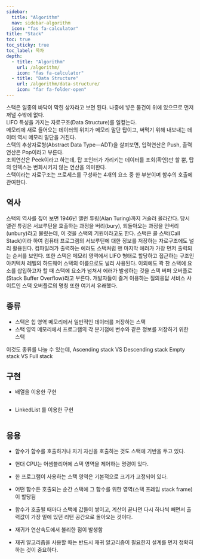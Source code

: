 ```yaml
---
sidebar:
  title: "Algorithm"
  nav: sidebar-algorithm
  icon: "fas fa-calculator"
title: "Stack"
toc: true
toc_sticky: true
toc_label: 목차
depth: 
  - title: "Algorithm"
    url: /algorithm/
    icon: "fas fa-calculator"
  - title: "Data Structure"
    url: /algorithm/data-structure/
    icon: "far fa-folder-open"
---
```

스택은 일종의 바닥이 막힌 상자라고 보면 된다. 나중에 넣은 물건이 위에 있으므로 먼저 꺼낼 수밖에 없다.  
LIFO 특성을 가지는 자료구조(Data Structure)를 일컫는다.   
메모리에 새로 들어오는 데이터의 위치가 메모리 말단 탑이고, 써먹기 위해 내보내는 데이터 역시 메모리 말단을 거친다.   
스택의 추상자료형(Abstract Data Type—ADT)을 살펴보면, 입력연산은 Push, 출력연산은 Pop이라고 부른다.   
조회연산은 Peek이라고 하는데, 탑 포인터가 가리키는 데이터를 조회(확인)만 할 뿐, 탑의 인덱스는 변화시키지 않는 연산을 의미한다.  
스택이라는 자료구조는 프로세스를 구성하는 4개의 요소 중 한 부분이며 함수의 호출에 관여한다.  



## 역사
스택의 역사를 짚어 보면 1946년 앨런 튜링(Alan Turing)까지 거슬러 올라간다. 당시 앨런 튜링은 서브루틴을 호출하는 과정을 버리(bury), 되돌아오는 과정을 언버리(unbury)라고 불렀는데, 이 것을 스택의 기원이라고도 한다. 스택은 콜 스택(Call Stack)이라 하여 컴퓨터 프로그램의 서브루틴에 대한 정보를 저장하는 자료구조에도 널리 활용된다. 컴파일러가 출력하는 에러도 스택처럼 맨 마지막 에러가 가장 먼저 출력되는 순서를 보인다. 또한 스택은 메모리 영역에서 LIFO 형태로 할당하고 접근하는 구조인 아키텍처 레벨의 하드웨어 스택의 이름으로도 널리 사용된다. 이외에도 꽉 찬 스택에 요소를 삽입하고자 할 때 스택에 요소가 넘쳐서 에러가 발생하는 것을 스택 버퍼 오버플로(Stack Buffer Overflow)라고 부른다. 개발자들이 즐겨 이용하는 질의응답 서비스 사이트인 스택 오버플로의 명칭 또한 여기서 유래했다.


## 종류
- 스택은 힙 영역 메모리에서 일반적인 데이터를 저장하는 스택
- 스택 영역 메모리에서 프로그램의 각 분기점에 변수와 같은 정보를 저장하기 위한 스택

이것도 종류를 나눌 수 있는데,
Ascending stack VS Descending stack
Empty stack VS Full stack

## 구현
- 배열을 이용한 구현

```swift

```

- LinkedList 를 이용한 구현

```swift

```

## 응용
- 함수가 함수를 호출하거나 자기 자신을 호출하는 것도 스택에 기반을 두고 있다.


- 현대 CPU는 어셈블리어에 스택 영역을 제어하는 명령이 있다.
- 한 프로그램이 사용하는 스택 영역은 기본적으로 크기가 고정되어 있다.

- 어떤 함수든 호출되는 순간 스택에 그 함수를 위한 영역(스택 프레임 stack frame)이 할당됨
- 함수가 호출될 때마다 스택에 값들이 쌓이고, 계산이 끝나면 다시 하나씩 빼면서 출력값이 가장 밑에 있던 리턴 공간으로 돌아오는 것이다. 
- 재귀가 연산속도에서 불리한 점이 발생함
- 재귀 알고리즘을 사용할 때는 반드시 재귀 알고리즘이 필요한지 설계를 먼저 정확히 하는 것이 중요하다.
